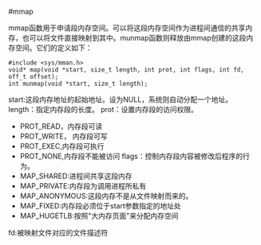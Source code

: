 #mmap

mmap函数用于申请段内存空间。可以将这段内存空间作为进程间通信的共享内存，也可以将文件直接映射到其中。munmap函数则释放由mmap创建的这段内存空间。它们的定义如下：

    #include <sys/mman.h>
    void* map(void *start, size_t length, int prot, int flags, int fd, off_t offset);
    int munmap(void *start, size_t length);

start:这段内存地址的起始地址。设为NULL，系统则自动分配一个地址。
length：指定内存段的长度。
prot：设置内存段的访问权限。
* PROT_READ，内存段可读
* PROT_WRITE， 内存段可写
* PROT_EXEC,内存段可执行
* PROT_NONE,内存段不能被访问
flags：控制内存段内容被修改后程序的行为。
* MAP_SHARED:进程间共享这段内存
* MAP_PRIVATE:内存段为调用进程所私有
* MAP_ANONYMOUS:这段内存不是从文件映射而来的。
* MAP_FIXED:内存段必须位于start参数指定的地址处
* MAP_HUGETLB:按照"大内存页面"来分配内存空间

fd:被映射文件对应的文件描述符

